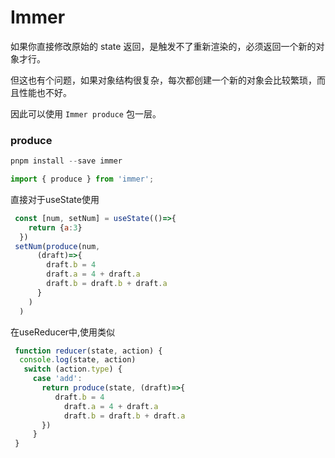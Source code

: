 # Immer

如果你直接修改原始的 state 返回，是触发不了重新渲染的，必须返回一个新的对象才行。

但这也有个问题，如果对象结构很复杂，每次都创建一个新的对象会比较繁琐，而且性能也不好。

因此可以使用 `Immer produce` 包一层。

### produce

```jsx
pnpm install --save immer

import { produce } from 'immer';
```

直接对于useState使用

```jsx
 const [num, setNum] = useState(()=>{
    return {a:3}
  })
 setNum(produce(num,
      (draft)=>{
        draft.b = 4
        draft.a = 4 + draft.a
        draft.b = draft.b + draft.a
      }
    )
  )
```

在useReducer中,使用类似

```jsx
 function reducer(state, action) {
  console.log(state, action)
   switch (action.type) {
     case 'add':
       return produce(state, (draft)=>{
          draft.b = 4
	        draft.a = 4 + draft.a
	        draft.b = draft.b + draft.a
       })
     }
 }
```
